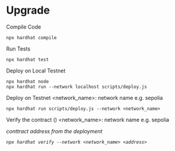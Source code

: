 # Upgrade

Compile Code
```shell
npx hardhat compile
```

Run Tests
```shell
npx hardhat test
```

Deploy on Local Testnet
```shell 
npx hardhat node
npx hardhat run --network localhost scripts/deploy.js
```

Deploy on Testnet
<network_name>: network name e.g. sepolia
```shell
npx hardhat run scripts/deploy.js --network <network_name>
```

Verify the contract ()
<network_name>: network name e.g. sepolia
<address> conttract address from the deployment

``` shell
npx hardhat verify --network <network_name> <address>
```